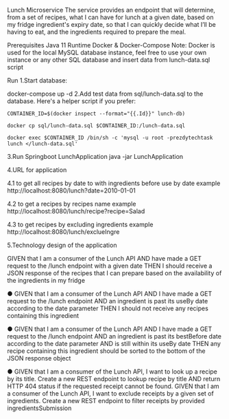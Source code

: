 Lunch Microservice
The service provides an endpoint that will determine, from a set of recipes, what I can have for lunch at a given date, based on my fridge ingredient's expiry date, so that I can quickly decide what I’ll be having to eat, and the ingredients required to prepare the meal.

Prerequisites
Java 11 Runtime
Docker & Docker-Compose
Note: Docker is used for the local MySQL database instance, feel free to use your own instance or any other SQL database and insert data from lunch-data.sql script

Run
1.Start database:

docker-compose up -d
2.Add test data from sql/lunch-data.sql to the database. Here's a helper script if you prefer:

```
CONTAINER_ID=$(docker inspect --format="{{.Id}}" lunch-db)
```

```
docker cp sql/lunch-data.sql $CONTAINER_ID:/lunch-data.sql
```

```
docker exec $CONTAINER_ID /bin/sh -c 'mysql -u root -prezdytechtask lunch </lunch-data.sql'
```
3.Run Springboot LunchApplication
java -jar LunchApplication

4.URL for application

4.1 
to get all recipes by date to with ingredients before use by date example
http://localhost:8080/lunch?date=2010-01-01

4.2 
to get a recipes by recipes name example
http://localhost:8080/lunch/recipe?recipe=Salad

4.3 
to get recipes by excluding ingredients example
http://localhost:8080/lunch/exclueIngre

5.Technology design of the application

GIVEN that I am a consumer of the Lunch API AND have made a GET request to the /lunch
endpoint with a given date THEN I should receive a JSON response of the recipes that I can
prepare based on the availability of the ingredients in my fridge

● GIVEN that I am a consumer of the Lunch API AND I have made a GET request to the /lunch
endpoint AND an ingredient is past its useBy date according to the date parameter THEN I
should not receive any recipes containing this ingredient

● GIVEN that I am a consumer of the Lunch API AND I have made a GET request to the /lunch
endpoint AND an ingredient is past its bestBefore date according to the date parameter
AND is still within its useBy date THEN any recipe containing this ingredient should be sorted to
the bottom of the JSON response object

● GIVEN that I am a consumer of the Lunch API, I want to look up a recipe by its title. Create a new
REST endpoint to lookup recipe by title AND return HTTP 404 status if the requested receipt
cannot be found.
GIVEN that I am a consumer of the Lunch API, I want to exclude receipts by a given set of
ingredients. Create a new REST endpoint to filter receipts by provided ingredientsSubmission





